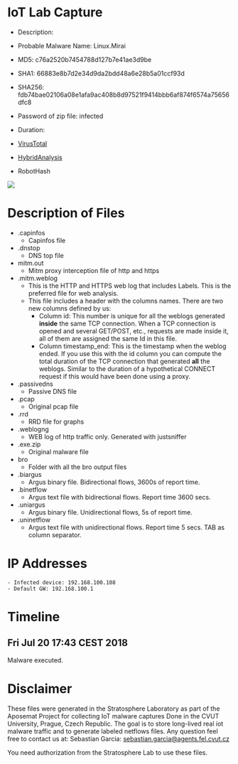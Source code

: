 # IoT Lab Capture
- Description: 
- Probable Malware Name: Linux.Mirai
- MD5: c76a2520b7454788d127b7e41ae3d9be
- SHA1: 66883e8b7d2e34d9da2bdd48a6e28b5a01ccf93d
- SHA256: fdb74bae02106a08e1afa9ac408b8d97521f9414bbb6af874f6574a75656dfc8
- Password of zip file: infected
- Duration: 

- [VirusTotal](https://www.virustotal.com/en/file/fdb74bae02106a08e1afa9ac408b8d97521f9414bbb6af874f6574a75656dfc8/analysis/)
- [HybridAnalysis](https://www.hybrid-analysis.com/sample/fdb74bae02106a08e1afa9ac408b8d97521f9414bbb6af874f6574a75656dfc8?environmentId=2)
- RobotHash

[![](https://robohash.org/c76a2520b7454788d127b7e41ae3d9be)](https://robohash.org)

# Description of Files

- .capinfos
    - Capinfos file
- .dnstop
    - DNS top file
- mitm.out
    - Mitm proxy interception file of http and https
- .mitm.weblog
    - This is the HTTP and HTTPS web log that includes Labels. This is the preferred file for web analysis.
    - This file includes a header with the columns names. There are two new columns defined by us:
        - Column id: This number is unique for all the weblogs generated __inside__ the same TCP connection. When a TCP connection is opened and several GET/POST, etc., requests are made inside it, all of them are assigned the same Id in this file.
        - Column timestamp_end: This is the timestamp when the weblog ended. If you use this with the id column you can compute the total duration of the TCP connection that generated __all__ the weblogs. Similar to the duration of a hypothetical CONNECT request if this would have been done using a proxy.
- .passivedns
    - Passive DNS file
- .pcap
    - Original pcap file
- .rrd
    - RRD file for graphs
- .weblogng
    - WEB log of http traffic only. Generated with justsniffer
- .exe.zip
    - Original malware file
- bro
    - Folder with all the bro output files
- .biargus
    - Argus binary file. Bidirectional flows, 3600s of report time.
- .binetflow
    - Argus text file with bidirectional flows. Report time 3600 secs.
- .uniargus
    - Argus binary file. Unidirectional flows, 5s of report time.
- .uninetflow
    - Argus text file with unidirectional flows. Report time 5 secs. TAB as column separator.

# IP Addresses
    - Infected device: 192.168.100.108
    - Default GW: 192.168.100.1

# Timeline

## Fri Jul 20 17:43 CEST 2018
Malware executed.

# Disclaimer 
These files were generated in the Stratosphere Laboratory as part of the Aposemat Project for collecting IoT malware captures Done in the CVUT University, Prague, Czech Republic.
The goal is to store long-lived real iot malware traffic and to generate labeled netflows files.
Any question feel free to contact us at:
Sebastian Garcia: sebastian.garcia@agents.fel.cvut.cz

You need authorization from the Stratosphere Lab to use these files.
